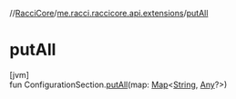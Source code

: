 //[RacciCore](../../index.md)/[me.racci.raccicore.api.extensions](index.md)/[putAll](put-all.md)

# putAll

[jvm]\
fun ConfigurationSection.[putAll](put-all.md)(map: [Map](https://kotlinlang.org/api/latest/jvm/stdlib/kotlin.collections/-map/index.html)&lt;[String](https://kotlinlang.org/api/latest/jvm/stdlib/kotlin/-string/index.html), [Any](https://kotlinlang.org/api/latest/jvm/stdlib/kotlin/-any/index.html)?&gt;)
